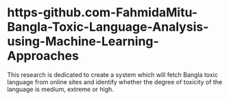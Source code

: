 # https-github.com-FahmidaMitu-Bangla-Toxic-Language-Analysis-using-Machine-Learning-Approaches
This research is dedicated to create a system which will fetch Bangla toxic language from online sites and identify whether the degree of toxicity of the language is medium, extreme or high.
